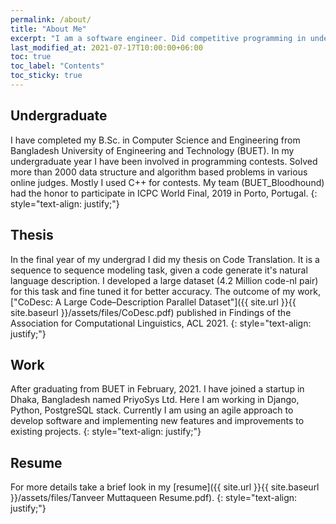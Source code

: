 ```yaml
---
permalink: /about/
title: "About Me"
excerpt: "I am a software engineer. Did competitive programming in undergraduate."
last_modified_at: 2021-07-17T10:00:00+06:00
toc: true
toc_label: "Contents"
toc_sticky: true 
---
```

## Undergraduate
I have completed my B.Sc. in Computer Science and Engineering from Bangladesh University of Engineering and Technology 
(BUET). In my undergraduate year I have been involved in programming contests. Solved more than 2000 data structure and 
algorithm based problems in various online judges. Mostly I used C++ for contests. My team (BUET_Bloodhound) had the 
honor to participate in ICPC World Final, 2019 in Porto, Portugal.
{: style="text-align: justify;"}
## Thesis
In the final year of my undergrad I did my thesis on Code Translation. It is a sequence to sequence modeling task, 
given a code generate it's natural language description. I developed a large dataset (4.2 Million code-nl pair) for this 
task and fine tuned it for better accuracy. The outcome of my work, 
["CoDesc: A Large Code–Description Parallel Dataset"]({{ site.url }}{{ site.baseurl }}/assets/files/CoDesc.pdf)
published in Findings of the Association for Computational Linguistics, ACL 2021.
{: style="text-align: justify;"}

## Work
After graduating from BUET in February, 2021. I have joined a startup in Dhaka, Bangladesh named PriyoSys Ltd. Here I am 
working in Django, Python, PostgreSQL stack. Currently I am using an agile approach to develop software and implementing 
new features and improvements to existing projects.
{: style="text-align: justify;"}
## Resume
For more details take a brief look in my [resume]({{ site.url }}{{ site.baseurl }}/assets/files/Tanveer Muttaqueen Resume.pdf).
{: style="text-align: justify;"}